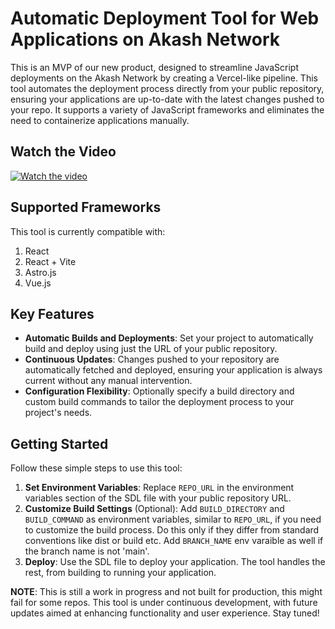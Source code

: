 # Automatic Deployment Tool for Web Applications on Akash Network

This is an MVP of our new product, designed to streamline JavaScript deployments on the Akash Network by creating a Vercel-like pipeline. This tool automates the deployment process directly from your public repository, ensuring your applications are up-to-date with the latest changes pushed to your repo. It supports a variety of JavaScript frameworks and eliminates the need to containerize applications manually.

## Watch the Video

[![Watch the video](https://img.youtube.com/vi/tGVmITjDKP4/maxresdefault.jpg)](https://youtu.be/tGVmITjDKP4)

## Supported Frameworks

This tool is currently compatible with:
1. React
2. React + Vite
3. Astro.js
4. Vue.js

## Key Features

- **Automatic Builds and Deployments**: Set your project to automatically build and deploy using just the URL of your public repository.
- **Continuous Updates**: Changes pushed to your repository are automatically fetched and deployed, ensuring your application is always current without any manual intervention.
- **Configuration Flexibility**: Optionally specify a build directory and custom build commands to tailor the deployment process to your project's needs.

## Getting Started

Follow these simple steps to use this tool:

1. **Set Environment Variables**: Replace `REPO_URL` in the environment variables section of the SDL file with your public repository URL.
2. **Customize Build Settings** (Optional): Add `BUILD_DIRECTORY` and `BUILD_COMMAND` as environment variables, similar to `REPO_URL`, if you need to customize the build process. Do this only if they differ from standard conventions like dist or build etc. Add `BRANCH_NAME` env varaible as well if the branch name is not 'main'.
3. **Deploy**: Use the SDL file to deploy your application. The tool handles the rest, from building to running your application.


**NOTE**: This is still a work in progress and not built for production, this might fail for some repos.
This tool is under continuous development, with future updates aimed at enhancing functionality and user experience. Stay tuned!
